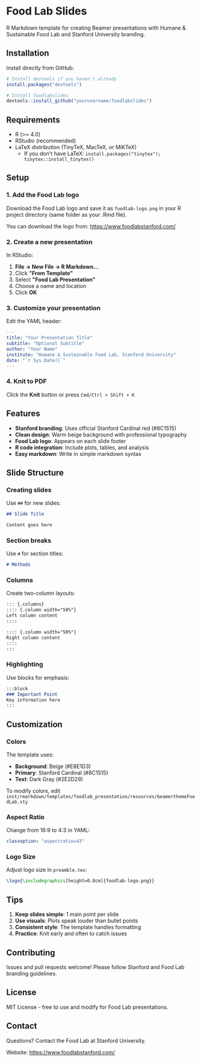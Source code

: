# Food Lab Slides

R Markdown template for creating Beamer presentations with Humane & Sustainable Food Lab and Stanford University branding.

## Installation

Install directly from GitHub:

```r
# Install devtools if you haven't already
install.packages("devtools")

# Install foodlabslides
devtools::install_github("yourusername/foodlabslides")
```

## Requirements

- R (>= 4.0)
- RStudio (recommended)
- LaTeX distribution (TinyTeX, MacTeX, or MiKTeX)
  - If you don't have LaTeX: `install.packages("tinytex"); tinytex::install_tinytex()`

## Setup

### 1. Add the Food Lab logo

Download the Food Lab logo and save it as `foodlab-logo.png` in your R project directory (same folder as your .Rmd file).

You can download the logo from: https://www.foodlabstanford.com/

### 2. Create a new presentation

In RStudio:
1. **File → New File → R Markdown...**
2. Click **"From Template"**
3. Select **"Food Lab Presentation"**
4. Choose a name and location
5. Click **OK**

### 3. Customize your presentation

Edit the YAML header:

```yaml
---
title: "Your Presentation Title"
subtitle: "Optional Subtitle"
author: "Your Name"
institute: "Humane & Sustainable Food Lab, Stanford University"
date: "`r Sys.Date()`"
---
```

### 4. Knit to PDF

Click the **Knit** button or press `Cmd/Ctrl + Shift + K`

## Features

- **Stanford branding**: Uses official Stanford Cardinal red (#8C1515)
- **Clean design**: Warm beige background with professional typography
- **Food Lab logo**: Appears on each slide footer
- **R code integration**: Include plots, tables, and analysis
- **Easy markdown**: Write in simple markdown syntax

## Slide Structure

### Creating slides

Use `##` for new slides:

```markdown
## Slide Title

Content goes here
```

### Section breaks

Use `#` for section titles:

```markdown
# Methods
```

### Columns

Create two-column layouts:

```markdown
::: {.columns}
:::: {.column width="50%"}
Left column content
::::

:::: {.column width="50%"}
Right column content
::::
:::
```

### Highlighting

Use blocks for emphasis:

```markdown
:::block
### Important Point
Key information here
:::
```

## Customization

### Colors

The template uses:
- **Background**: Beige (#E8E1D3)
- **Primary**: Stanford Cardinal (#8C1515)
- **Text**: Dark Gray (#2E2D29)

To modify colors, edit `inst/rmarkdown/templates/foodlab_presentation/resources/beamerthemeFoodLab.sty`

### Aspect Ratio

Change from 16:9 to 4:3 in YAML:

```yaml
classoption: "aspectratio=43"
```

### Logo Size

Adjust logo size in `preamble.tex`:

```latex
\logo{\includegraphics[height=0.8cm]{foodlab-logo.png}}
```

## Tips

1. **Keep slides simple**: 1 main point per slide
2. **Use visuals**: Plots speak louder than bullet points
3. **Consistent style**: The template handles formatting
4. **Practice**: Knit early and often to catch issues

## Contributing

Issues and pull requests welcome! Please follow Stanford and Food Lab branding guidelines.

## License

MIT License - free to use and modify for Food Lab presentations.

## Contact

Questions? Contact the Food Lab at Stanford University.

Website: https://www.foodlabstanford.com/
